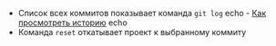 * Список всех коммитов показывает команда `git log` echo - [Как просмотреть историю](./log_help.md) echo
* Команда `reset` откатывает проект к выбранному коммиту
